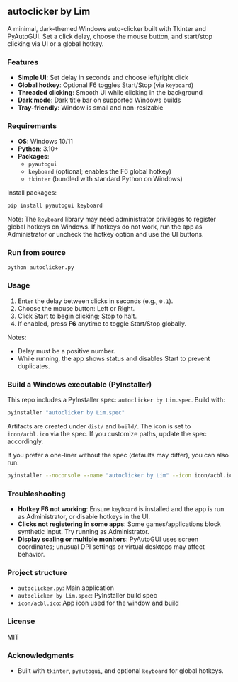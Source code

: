 ## autoclicker by Lim

A minimal, dark-themed Windows auto-clicker built with Tkinter and PyAutoGUI. Set a click delay, choose the mouse button, and start/stop clicking via UI or a global hotkey.

### Features
- **Simple UI**: Set delay in seconds and choose left/right click
- **Global hotkey**: Optional F6 toggles Start/Stop (via `keyboard`)
- **Threaded clicking**: Smooth UI while clicking in the background
- **Dark mode**: Dark title bar on supported Windows builds
- **Tray-friendly**: Window is small and non-resizable

### Requirements
- **OS**: Windows 10/11
- **Python**: 3.10+
- **Packages**:
  - `pyautogui`
  - `keyboard` (optional; enables the F6 global hotkey)
  - `tkinter` (bundled with standard Python on Windows)

Install packages:
```bash
pip install pyautogui keyboard
```

Note: The `keyboard` library may need administrator privileges to register global hotkeys on Windows. If hotkeys do not work, run the app as Administrator or uncheck the hotkey option and use the UI buttons.

### Run from source
```bash
python autoclicker.py
```

### Usage
1. Enter the delay between clicks in seconds (e.g., `0.1`).
2. Choose the mouse button: Left or Right.
3. Click Start to begin clicking; Stop to halt.
4. If enabled, press **F6** anytime to toggle Start/Stop globally.

Notes:
- Delay must be a positive number.
- While running, the app shows status and disables Start to prevent duplicates.

### Build a Windows executable (PyInstaller)
This repo includes a PyInstaller spec: `autoclicker by Lim.spec`. Build with:
```bash
pyinstaller "autoclicker by Lim.spec"
```
Artifacts are created under `dist/` and `build/`. The icon is set to `icon/acbl.ico` via the spec. If you customize paths, update the spec accordingly.

If you prefer a one-liner without the spec (defaults may differ), you can also run:
```bash
pyinstaller --noconsole --name "autoclicker by Lim" --icon icon/acbl.ico autoclicker.py
```

### Troubleshooting
- **Hotkey F6 not working**: Ensure `keyboard` is installed and the app is run as Administrator, or disable hotkeys in the UI.
- **Clicks not registering in some apps**: Some games/applications block synthetic input. Try running as Administrator.
- **Display scaling or multiple monitors**: PyAutoGUI uses screen coordinates; unusual DPI settings or virtual desktops may affect behavior.

### Project structure
- `autoclicker.py`: Main application
- `autoclicker by Lim.spec`: PyInstaller build spec
- `icon/acbl.ico`: App icon used for the window and build

### License
MIT

### Acknowledgments
- Built with `tkinter`, `pyautogui`, and optional `keyboard` for global hotkeys.
